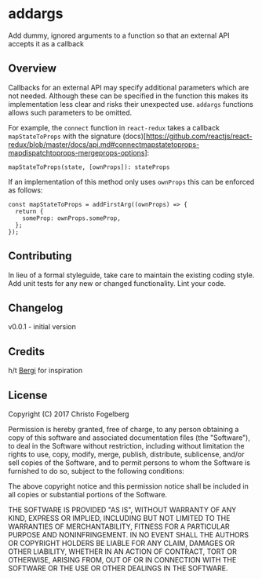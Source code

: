 # addargs

Add dummy, ignored arguments to a function so that an external API accepts it as a callback

## Overview

Callbacks for an external API may specify additional parameters which 
are not needed. Although these can be specified in the function this 
makes its implementation less clear and risks their unexpected use. 
`addargs` functions allows such parameters to be omitted.

For example, the `connect` function in `react-redux` takes a callback 
`mapStateToProps` with the signature (docs)[https://github.com/reactjs/react-redux/blob/master/docs/api.md#connectmapstatetoprops-mapdispatchtoprops-mergeprops-options]:

````
mapStateToProps(state, [ownProps]): stateProps
````

If an implementation of this method only uses `ownProps` this can be enforced as follows:

````
const mapStateToProps = addFirstArg((ownProps) => {
  return {
    someProp: ownProps.someProp,
  };
});
````

## Contributing

In lieu of a formal styleguide, take care to maintain the existing 
coding style. Add unit tests for any new or changed functionality. 
Lint your code. 

## Changelog

v0.0.1 - initial version

## Credits

h/t [Bergi](http://stackoverflow.com/a/41625616/1149568) for inspiration

## License

Copyright (C) 2017 Christo Fogelberg

Permission is hereby granted, free of charge, to any person obtaining a copy of this software and associated
documentation files (the "Software"), to deal in the Software without restriction, including without limitation the
rights to use, copy, modify, merge, publish, distribute, sublicense, and/or sell copies of the Software, and to
permit persons to whom the Software is furnished to do so, subject to the following conditions:

The above copyright notice and this permission notice shall be included in all copies or substantial portions of the
Software.

THE SOFTWARE IS PROVIDED "AS IS", WITHOUT WARRANTY OF ANY KIND, EXPRESS OR IMPLIED, INCLUDING BUT NOT LIMITED TO THE
WARRANTIES OF MERCHANTABILITY, FITNESS FOR A PARTICULAR PURPOSE AND NONINFRINGEMENT. IN NO EVENT SHALL THE AUTHORS
OR COPYRIGHT HOLDERS BE LIABLE FOR ANY CLAIM, DAMAGES OR OTHER LIABILITY, WHETHER IN AN ACTION OF CONTRACT, TORT OR
OTHERWISE, ARISING FROM, OUT OF OR IN CONNECTION WITH THE SOFTWARE OR THE USE OR OTHER DEALINGS IN THE SOFTWARE.
